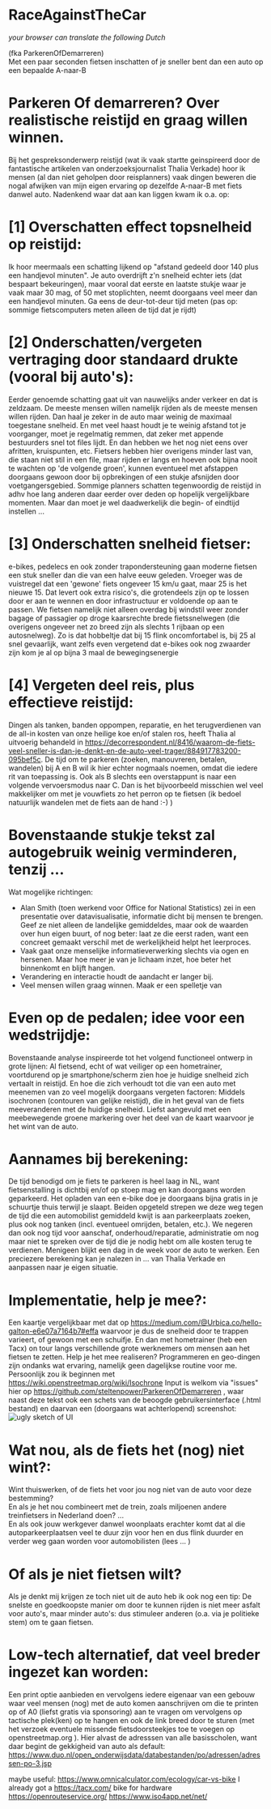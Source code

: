 # RaceAgainstTheCar
_your browser can translate the following Dutch_

(fka ParkerenOfDemarreren)<br>
Met een paar seconden fietsen inschatten of je sneller bent dan een auto op een bepaalde A-naar-B

Parkeren Of demarreren?
Over realistische reistijd en graag willen winnen.
===============================================================================

Bij het gespreksonderwerp reistijd (wat ik vaak startte geinspireerd door de fantastische artikelen van 
onderzoeksjournalist Thalia Verkade) hoor ik mensen (al dan niet geholpen door reisplanners) vaak 
dingen beweren die nogal afwijken van mijn eigen ervaring op dezelfde A-naar-B met fiets danwel auto. 
Nadenkend waar dat aan kan liggen kwam ik o.a. op:

[1] Overschatten effect topsnelheid op reistijd:
================================================
Ik hoor meermaals een schatting lijkend op "afstand gedeeld door 140 plus een handjevol minuten". Je 
auto overdrijft z'n snelheid echter iets (dat bespaart bekeuringen), maar vooral dat eerste en laatste stukje 
waar je vaak maar 30 mag, of 50 met stoplichten, neemt doorgaans veel meer dan een handjevol minuten.
Ga eens de deur-tot-deur tijd meten (pas op: sommige fietscomputers meten alleen de tijd dat je rijdt)

[2] Onderschatten/vergeten vertraging door standaard drukte (vooral bij auto's):
================================================================================
Eerder genoemde schatting gaat uit van nauwelijks ander verkeer en dat is zeldzaam. De meeste mensen willen namelijk rijden als de meeste mensen willen rijden. Dan haal je zeker in de auto maar weinig de maximaal toegestane 
snelheid. En met veel haast houdt je te weinig afstand tot je voorganger, moet je regelmatig remmen, dat 
zeker met appende bestuurders snel tot files lijdt. En dan hebben we het nog niet eens over afritten, 
kruispunten, etc. Fietsers hebben hier overigens minder last van, die staan niet stil in een file, maar 
rijden er langs en hoeven ook bijna nooit te wachten op 'de volgende groen', kunnen eventueel met 
afstappen doorgaans gewoon door bij opbrekingen of een stukje afsnijden door voetgangersgebied.
Sommige planners schatten tegenwoordig de reistijd in adhv hoe lang anderen daar eerder over deden op 
hopelijk vergelijkbare momenten. Maar dan moet je wel daadwerkelijk die begin- of eindtijd instellen ...

[3] Onderschatten snelheid fietser:
===================================
e-bikes, pedelecs en ook zonder trapondersteuning gaan moderne fietsen een stuk sneller dan die van een 
halve eeuw geleden. Vroeger was de vuistregel dat een 'gewone' fiets ongeveer 15 km/u gaat, maar 25 is 
het nieuwe 15. Dat levert ook extra risico's, die grotendeels zijn op te lossen door er aan te wennen 
en door infrastructuur er voldoende op aan te passen. We fietsen namelijk niet alleen overdag bij windstil weer zonder bagage of passagier op droge kaarsrechte brede fietssnelwegen (die overigens ongeveer net zo breed zijn als slechts 1 rijbaan op een autosnelweg). Zo is dat hobbeltje dat bij 15 flink oncomfortabel is, bij 25 al snel gevaarlijk, want zelfs even vergetend dat e-bikes ook nog zwaarder zijn kom je al op bijna 3 maal de bewegingsenergie

[4] Vergeten deel reis, plus effectieve reistijd:
=================================================
Dingen als tanken, banden oppompen, reparatie, en het terugverdienen van de all-in kosten van onze heilige koe en/of stalen ros, heeft Thalia al uitvoerig behandeld in https://decorrespondent.nl/8416/waarom-de-fiets-veel-sneller-is-dan-je-denkt-en-de-auto-veel-trager/884917783200-095bef5c. De tijd om te parkeren (zoeken, manouvreren, betalen, wandelen) bij A en B wil ik hier echter nogmaals noemen, omdat die iedere rit van toepassing is. Ook als B slechts een overstappunt is naar een volgende vervoersmodus naar C. Dan is het bijvoorbeeld misschien wel veel makkelijker om met je vouwfiets zo het perron op te fietsen (ik bedoel natuurlijk wandelen met de fiets aan de hand :-) )

Bovenstaande stukje tekst zal autogebruik weinig verminderen, tenzij ...
========================================================================
Wat mogelijke richtingen:
- Alan Smith (toen werkend voor Office for National Statistics) zei in een presentatie over 
datavisualisatie, informatie dicht bij mensen te brengen. Geef ze niet alleen de landelijke gemiddeldes, 
maar ook de waarden over hun eigen buurt, of nog beter: laat ze die eerst raden, want een concreet gemaakt verschil met de werkelijkheid helpt het leerproces.
- Vaak gaat onze menselijke informatieverwerking slechts via ogen en hersenen. Maar hoe meer je van je 
lichaam inzet, hoe beter het binnenkomt en blijft hangen.
- Verandering en interactie houdt de aandacht er langer bij.
- Veel mensen willen graag winnen. Maak er een spelletje van

Even op de pedalen; idee voor een wedstrijdje:
==========================================================
Bovenstaande analyse inspireerde tot het volgend functioneel ontwerp in grote lijnen:
Al fietsend, echt of wat veiliger op een hometrainer, voortdurend op je smartphone/scherm zien hoe je huidige snelheid zich vertaalt in reistijd. En hoe die zich verhoudt tot die van een auto met meenemen van zo veel mogelijk doorgaans vergeten factoren: Middels isochronen (contouren van gelijke reistijd), die in het geval van de fiets meeveranderen met de huidige snelheid. Liefst aangevuld met een meebewegende groene markering over het deel van de kaart waarvoor je het wint van de auto.

Aannames bij berekening:
========================
De tijd benodigd om je fiets te parkeren is heel laag in NL, want fietsenstalling is dichtbij en/of op stoep mag en kan doorgaans worden geparkeerd. Het opladen van een e-bike doe je doorgaans bijna gratis in je schuurtje thuis terwijl je slaapt. Beiden opgeteld strepen we deze weg tegen de tijd die een automobilist gemiddeld kwijt is aan parkeerplaats zoeken, plus ook nog tanken (incl. eventueel omrijden, betalen, etc.). We negeren dan ook nog tijd voor aanschaf, onderhoud/reparatie, administratie om nog maar niet te spreken over de tijd die je nodig hebt om alle kosten terug te verdienen. Menigeen blijkt een dag in de week voor de auto te werken. Een preciezere berekening kan je nalezen in ... van Thalia Verkade en aanpassen naar je eigen situatie.<br>

Implementatie, help je mee?:
============================
Een kaartje vergelijkbaar met dat op https://medium.com/@Urbica.co/hello-galton-e6e07a7164b7#effa waarvoor je dus de snelheid door te trappen varieert, of gewoon met een schuifje. En dan met hometrainer (heb een Tacx) on tour langs verschillende grote werknemers om mensen aan het fietsen te zetten. Help je het mee realiseren? Programmeren en geo-dingen zijn ondanks wat ervaring, namelijk geen dagelijkse routine voor me. Persoonlijk zou ik beginnen met https://wiki.openstreetmap.org/wiki/Isochrone
Input is welkom via "issues" hier op https://github.com/steltenpower/ParkerenOfDemarreren , waar naast deze tekst ook een schets van de beoogde gebruikersinterface (.html bestand) en daarvan een (doorgaans wat achterlopend) screenshot:
![ugly sketch of UI](https://raw.githubusercontent.com/steltenpower/RaceAgainstTheCar/master/screenshot_UserInterface.png)


Wat nou, als de fiets het (nog) niet wint?:
===========================================
Wint thuiswerken, of de fiets het voor jou nog niet van de auto voor deze bestemming?<br>
En als je het nou combineert met de trein, zoals miljoenen andere treinfietsers in Nederland doen? ...<br>
En als ook jouw werkgever danwel woonplaats erachter komt dat al die autoparkeerplaatsen veel te duur zijn voor hen en dus flink duurder en verder weg gaan worden voor automobilisten (lees ... )<br>

Of als je niet fietsen wilt?
============================
Als je denkt mij krijgen ze toch niet uit de auto heb ik ook nog een tip: De snelste en goedkoopste manier om door te kunnen rijden is niet meer asfalt voor auto's, maar minder auto's: dus stimuleer anderen (o.a. via je politieke stem) om te gaan fietsen.

Low-tech alternatief, dat veel breder ingezet kan worden:
=========================================================
Een print optie aanbieden en vervolgens iedere eigenaar van een gebouw waar veel mensen (nog) met de auto komen aanschrijven om die te printen op of A0 (liefst gratis via sponsoring) aan te vragen om vervolgens op tactische plek(ken) op te hangen en ook de link breed door te sturen (met het verzoek eventuele missende fietsdoorsteekjes toe te voegen op openstreetmap.org ). Hier alvast de adresssen van alle basisscholen, want daar begint de gekkigheid van auto als default: https://www.duo.nl/open_onderwijsdata/databestanden/po/adressen/adressen-po-3.jsp

maybe useful: https://www.omnicalculator.com/ecology/car-vs-bike
I already got a https://tacx.com/ bike for hardware
https://openrouteservice.org/
https://www.iso4app.net/net/
